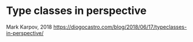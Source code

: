 # Type classes in perspective
Mark Karpov, 2018
https://diogocastro.com/blog/2018/06/17/typeclasses-in-perspective/
